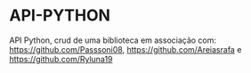 # API-PYTHON
API Python, crud de uma biblioteca em associação com: https://github.com/Passsoni08, https://github.com/Areiasrafa e https://github.com/Ryluna19
